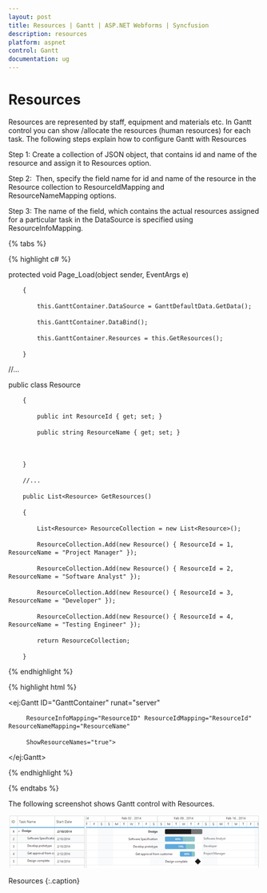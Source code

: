 ```yaml
---
layout: post
title: Resources | Gantt | ASP.NET Webforms | Syncfusion
description: resources
platform: aspnet
control: Gantt
documentation: ug
---
```


# Resources

Resources are represented by staff, equipment and materials etc. In Gantt control you can show /allocate the resources (human resources) for each task. The following steps explain how to configure Gantt with Resources

Step 1: Create a collection of JSON object, that contains id and name of the resource and assign it to Resources option.

Step 2:  Then, specify the field name for id and name of the resource in the Resource collection to ResourceIdMapping and ResourceNameMapping options. 

Step 3: The name of the field, which contains the actual resources assigned for a particular task in the DataSource is specified using ResourceInfoMapping.

{% tabs %}

{% highlight c# %}





protected void Page_Load(object sender, EventArgs e)

        {

            this.GanttContainer.DataSource = GanttDefaultData.GetData();

            this.GanttContainer.DataBind();

            this.GanttContainer.Resources = this.GetResources();

        }

//…

public class Resource

        {

            public int ResourceId { get; set; }

            public string ResourceName { get; set; }



        }

        //...

        public List<Resource> GetResources()

        {

            List<Resource> ResourceCollection = new List<Resource>();

            ResourceCollection.Add(new Resource() { ResourceId = 1, ResourceName = "Project Manager" });

            ResourceCollection.Add(new Resource() { ResourceId = 2, ResourceName = "Software Analyst" });

            ResourceCollection.Add(new Resource() { ResourceId = 3, ResourceName = "Developer" });

            ResourceCollection.Add(new Resource() { ResourceId = 4, ResourceName = "Testing Engineer" });

            return ResourceCollection;

        }

{% endhighlight  %}

{% highlight html %}

<ej:Gantt ID="GanttContainer" runat="server" 

         ResourceInfoMapping="ResourceID" ResourceIdMapping="ResourceId" ResourceNameMapping="ResourceName" 

         ShowResourceNames="true">

</ej:Gantt>







{% endhighlight %}

{% endtabs %}

The following screenshot shows Gantt control with Resources.



![](Resources_images/Resources_img1.png) 

Resources
{:.caption}

